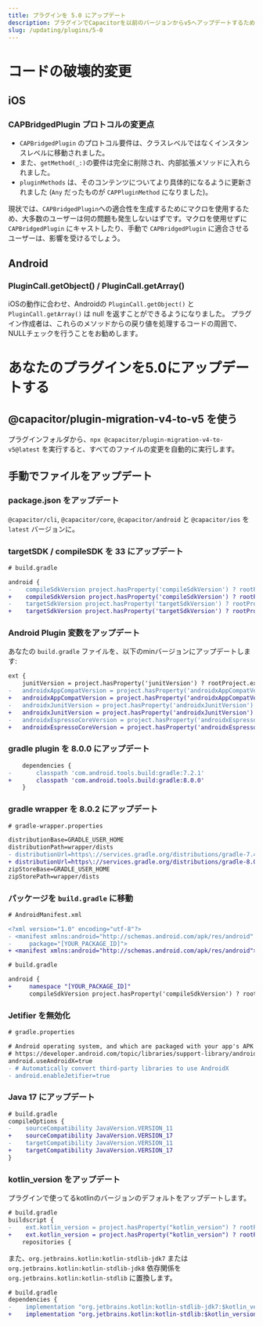 ```yaml
---
title: プラグインを 5.0 にアップデート
description: プラグインでCapacitorを以前のバージョンからv5へアップデートするためのガイドです。
slug: /updating/plugins/5-0
---
```


# コードの破壊的変更

## iOS
### CAPBridgedPlugin プロトコルの変更点

* `CAPBridgedPlugin` のプロトコル要件は、クラスレベルではなくインスタンスレベルに移動されました。
* また、`getMethod(_:)`の要件は完全に削除され、内部拡張メソッドに入れられました。
* `pluginMethods` は、そのコンテンツについてより具体的になるように更新されました (`Any` だったものが `CAPPluginMethod` になりました)。

現状では、`CAPBridgedPlugin`への適合性を生成するためにマクロを使用するため、大多数のユーザーは何の問題も発生しないはずです。マクロを使用せずに `CAPBridgedPlugin` にキャストしたり、手動で `CAPBridgedPlugin` に適合させるユーザーは、影響を受けるでしょう。

## Android

### PluginCall.getObject() / PluginCall.getArray()

iOSの動作に合わせ、Androidの `PluginCall.getObject()` と `PluginCall.getArray()` は null を返すことができるようになりました。 プラグイン作成者は、これらのメソッドからの戻り値を処理するコードの周囲で、NULLチェックを行うことをお勧めします。

# あなたのプラグインを5.0にアップデートする

## @capacitor/plugin-migration-v4-to-v5 を使う

プラグインフォルダから、`npx @capacitor/plugin-migration-v4-to-v5@latest` を実行すると、すべてのファイルの変更を自動的に実行します。

## 手動でファイルをアップデート

### package.json をアップデート

`@capacitor/cli`, `@capacitor/core`, `@capacitor/android` と `@capacitor/ios` を `latest` バージョンに。

### targetSDK / compileSDK を 33 にアップデート
```diff
# build.gradle

android {
-    compileSdkVersion project.hasProperty('compileSdkVersion') ? rootProject.ext.compileSdkVersion : 32
+    compileSdkVersion project.hasProperty('compileSdkVersion') ? rootProject.ext.compileSdkVersion : 33
-    targetSdkVersion project.hasProperty('targetSdkVersion') ? rootProject.ext.targetSdkVersion : 32
+    targetSdkVersion project.hasProperty('targetSdkVersion') ? rootProject.ext.targetSdkVersion : 33
```

### Android Plugin 変数をアップデート

あなたの `build.gradle` ファイルを、以下のminバージョンにアップデートします:

```diff
ext {
    junitVersion = project.hasProperty('junitVersion') ? rootProject.ext.junitVersion : '4.13.2'
-   androidxAppCompatVersion = project.hasProperty('androidxAppCompatVersion') ? rootProject.ext.androidxAppCompatVersion : '1.4.2'
+   androidxAppCompatVersion = project.hasProperty('androidxAppCompatVersion') ? rootProject.ext.androidxAppCompatVersion : '1.6.1'
-   androidxJunitVersion = project.hasProperty('androidxJunitVersion') ? rootProject.ext.androidxJunitVersion : '1.1.3'
+   androidxJunitVersion = project.hasProperty('androidxJunitVersion') ? rootProject.ext.androidxJunitVersion : '1.1.5'
-   androidxEspressoCoreVersion = project.hasProperty('androidxEspressoCoreVersion') ? rootProject.ext.androidxEspressoCoreVersion : '3.4.0'
+   androidxEspressoCoreVersion = project.hasProperty('androidxEspressoCoreVersion') ? rootProject.ext.androidxEspressoCoreVersion : '3.5.1'
```

### gradle plugin を 8.0.0 にアップデート

```diff
    dependencies {
-       classpath 'com.android.tools.build:gradle:7.2.1'
+       classpath 'com.android.tools.build:gradle:8.0.0'
    }
```

### gradle wrapper を 8.0.2 にアップデート

```diff
# gradle-wrapper.properties

distributionBase=GRADLE_USER_HOME
distributionPath=wrapper/dists
- distributionUrl=https\://services.gradle.org/distributions/gradle-7.4.2-all.zip
+ distributionUrl=https\://services.gradle.org/distributions/gradle-8.0.2-all.zip
zipStoreBase=GRADLE_USER_HOME
zipStorePath=wrapper/dists
```

### パッケージを `build.gradle` に移動

```diff
# AndroidManifest.xml

<?xml version="1.0" encoding="utf-8"?>
- <manifest xmlns:android="http://schemas.android.com/apk/res/android"
-     package="[YOUR_PACKAGE_ID]">
+ <manifest xmlns:android="http://schemas.android.com/apk/res/android">
```

```diff
# build.gradle

android {
+     namespace "[YOUR_PACKAGE_ID]"
      compileSdkVersion project.hasProperty('compileSdkVersion') ? rootProject.ext.compileSdkVersion : 33
```

### Jetifier を無効化

```diff 
# gradle.properties

# Android operating system, and which are packaged with your app's APK
# https://developer.android.com/topic/libraries/support-library/androidx-rn
android.useAndroidX=true
- # Automatically convert third-party libraries to use AndroidX
- android.enableJetifier=true
```

### Java 17 にアップデート

```diff
# build.gradle
compileOptions {
-    sourceCompatibility JavaVersion.VERSION_11
+    sourceCompatibility JavaVersion.VERSION_17
-    targetCompatibility JavaVersion.VERSION_11
+    targetCompatibility JavaVersion.VERSION_17
}
```

### kotlin_version をアップデート

プラグインで使ってるkotlinのバージョンのデフォルトをアップデートします。

```diff
# build.gradle
buildscript {
-    ext.kotlin_version = project.hasProperty("kotlin_version") ? rootProject.ext.kotlin_version : '1.7.0'
+    ext.kotlin_version = project.hasProperty("kotlin_version") ? rootProject.ext.kotlin_version : '1.8.20'
    repositories {
```


また、`org.jetbrains.kotlin:kotlin-stdlib-jdk7` または `org.jetbrains.kotlin:kotlin-stdlib-jdk8` 依存関係を `org.jetbrains.kotlin:kotlin-stdlib` に置換します。

```diff
# build.gradle
dependencies {
-    implementation "org.jetbrains.kotlin:kotlin-stdlib-jdk7:$kotlin_version"
+    implementation "org.jetbrains.kotlin:kotlin-stdlib:$kotlin_version"
```